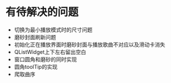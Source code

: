 # 有待解决的问题

* 切换为最小播放模式时的尺寸问题
* 磨砂封面刷新问题
* 初始化正在播放界面时磨砂封面与播放歌曲不对应以及滑动卡消失
* QListWidget上下左右留出空白
* 窗口圆角和磨砂的同时实现
* 圆角toolTip的实现
* 爬取曲序